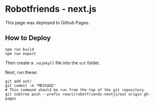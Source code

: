 # Robotfriends - next.js

This page was deployed to Github Pages.

## How to Deploy

```shell
npm run build
npm run export
```

Then create a `.nojekyll` file into the `out` folder.

Next, run these:

```
git add out/
git commit -m "MESSAGE"
# This command should be run from the top of the git repository.
git subtree push --prefix react/robotfriends-nextjs/out origin gh-pages
```
